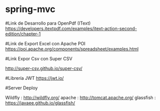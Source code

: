# spring-mvc

#Link de Desarrollo para OpenPdf (IText)
https://developers.itextpdf.com/examples/itext-action-second-edition/chapter-1

#Link de Export Excel con Apache POI
https://poi.apache.org/components/spreadsheet/examples.html

#Link Expor Csv con Super CSV

http://super-csv.github.io/super-csv/

#Librería JWT
https://jwt.io/

#Server Deploy

Wildfly : http://wildfly.org/
apache : http://tomcat.apache.org/
glassfish : https://javaee.github.io/glassfish/
